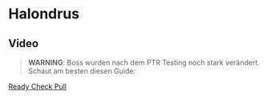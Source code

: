 # Halondrus

## Video
> **WARNING**: Boss wurden nach dem PTR Testing noch stark verändert. Schaut am besten diesen Guide:

[Ready Check Pull](https://youtu.be/MA--dKXYxIQ)

